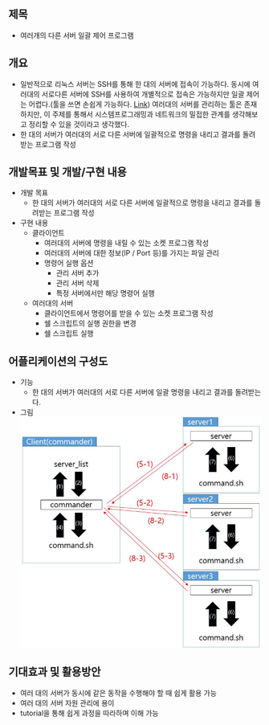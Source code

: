 ## 제목
- 여러개의 다른 서버 일괄 제어 프로그램

## 개요
- 일반적으로 리눅스 서버는 SSH를 통해 한 대의 서버에 접속이 가능하다. 동시에 여러대의 서로다른 서버에 SSH를 사용하여 개별적으로 접속은 가능하지만 일괄 제어는 어렵다.(툴을 쓰면 손쉽게 가능하다. [Link](https://www.tecmint.com/run-commands-on-multiple-linux-servers/)) 여러대의 서버를 관리하는 툴은 존재하지만, 이 주제를 통해서 시스템프로그래밍과 네트워크의 밀접한 관계를 생각해보고 정리할 수 있을 것이라고 생각했다.
- 한 대의 서버가 여러대의 서로 다른 서버에 일괄적으로 명령을 내리고 결과를 돌려받는 프로그램 작성
  
## 개발목표 및 개발/구현 내용
- 개발 목표
  - 한 대의 서버가 여러대의 서로 다른 서버에 일괄적으로 명령을 내리고 결과를 돌려받는 프로그램 작성
- 구현 내용
  - 클라이언트
    - 여러대의 서버에 명령을 내릴 수 있는 소켓 프로그램 작성
    - 여러대의 서버에 대한 정보(IP / Port 등)를 가지는 파일 관리
    - 명령어 실행 옵션
      - 관리 서버 추가
      - 관리 서버 삭제
      - 특정 서버에서만 해당 명령어 실행
  - 여러대의 서버
    - 클라이언트에서 명령어를 받을 수 있는 소켓 프로그램 작성
    - 쉘 스크립트의 실행 권한을 변경
    - 쉘 스크립트 실행

## 어플리케이션의 구성도
- 기능
  - 한 대의 서버가 여러대의 서로 다른 서버에 일괄 명령을 내리고 결과를 돌려받는다.
- 그림 </br>
  ![Style Images](https://github.com/BJ-Lim/SystemProgramming/blob/master/captures/process_diagram.jpg)


## 기대효과 및 활용방안
 - 여러 대의 서버가 동시에 같은 동작을 수행해야 할 때 쉽게 활용 가능
 - 여러 대의 서버 자원 관리에 용이
 - tutorial을 통해 쉽게 과정을 따라하며 이해 가능
